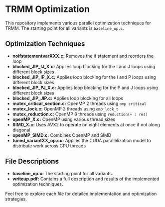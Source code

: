 # TRMM Optimization

This repository implements various parallel optimization techniques for TRMM. The starting point for all variants is `baseline_op.c`.

## Optimization Techniques

- **noifstatementvarXXX.c:** Removes the if statement and reorders the loop
- **blocked_JIP_IJ_X.c:** Applies loop blocking for the I and J loops using different block sizes
- **blocked_JIP_IP_X.c:** Applies loop blocking for the I and P loops using different block sizes
- **blocked_JIP_PJ_X.c:** Applies loop blocking for the P and J loops using different block sizes
- **blocked_JIP_JIP.c:** Applies loop blocking for all loops
- **mutex_critical_section.c:** OpenMP 2 threads using `omp critical`
- **mutex_lock.c:** OpenMP 2 threads using `omp_lock_t`
- **mutex_reduction.c:** OpenMP 8 threads using `reduction(+ : res)`
- **openMP_X.c:** OpenMP using various thread sizes
- **SIMD_X.c:** Uses AVX2 to operate on eight elements at once if not along diagonal
- **openMP_SIMD.c:** Combines OpenMP and SIMD
- **tuned_variantXX_op.cu:** Applies the CUDA parallelization model to distribute work across GPU threads

## File Descriptions

- **baseline_op.c:** The starting point for all variants.
- **writeup.pdf:** Contains a full description and results of the implemented optimization techniques.

Feel free to explore each file for detailed implementation and optimization strategies.

